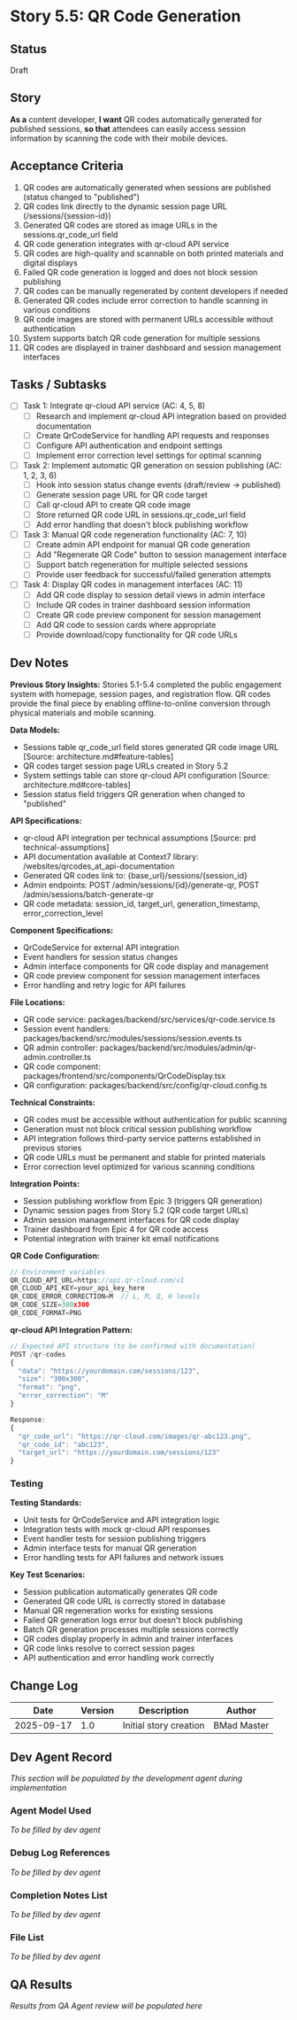 # Story 5.5: QR Code Generation

## Status
Draft

## Story
**As a** content developer,
**I want** QR codes automatically generated for published sessions,
**so that** attendees can easily access session information by scanning the code with their mobile devices.

## Acceptance Criteria

1. QR codes are automatically generated when sessions are published (status changed to "published")
2. QR codes link directly to the dynamic session page URL (/sessions/{session-id})
3. Generated QR codes are stored as image URLs in the sessions.qr_code_url field
4. QR code generation integrates with qr-cloud API service
5. QR codes are high-quality and scannable on both printed materials and digital displays
6. Failed QR code generation is logged and does not block session publishing
7. QR codes can be manually regenerated by content developers if needed
8. Generated QR codes include error correction to handle scanning in various conditions
9. QR code images are stored with permanent URLs accessible without authentication
10. System supports batch QR code generation for multiple sessions
11. QR codes are displayed in trainer dashboard and session management interfaces

## Tasks / Subtasks

- [ ] Task 1: Integrate qr-cloud API service (AC: 4, 5, 8)
  - [ ] Research and implement qr-cloud API integration based on provided documentation
  - [ ] Create QrCodeService for handling API requests and responses
  - [ ] Configure API authentication and endpoint settings
  - [ ] Implement error correction level settings for optimal scanning

- [ ] Task 2: Implement automatic QR generation on session publishing (AC: 1, 2, 3, 6)
  - [ ] Hook into session status change events (draft/review → published)
  - [ ] Generate session page URL for QR code target
  - [ ] Call qr-cloud API to create QR code image
  - [ ] Store returned QR code URL in sessions.qr_code_url field
  - [ ] Add error handling that doesn't block publishing workflow

- [ ] Task 3: Manual QR code regeneration functionality (AC: 7, 10)
  - [ ] Create admin API endpoint for manual QR code generation
  - [ ] Add "Regenerate QR Code" button to session management interface
  - [ ] Support batch regeneration for multiple selected sessions
  - [ ] Provide user feedback for successful/failed generation attempts

- [ ] Task 4: Display QR codes in management interfaces (AC: 11)
  - [ ] Add QR code display to session detail views in admin interface
  - [ ] Include QR codes in trainer dashboard session information
  - [ ] Create QR code preview component for session management
  - [ ] Add QR code to session cards where appropriate
  - [ ] Provide download/copy functionality for QR code URLs

## Dev Notes

**Previous Story Insights:**
Stories 5.1-5.4 completed the public engagement system with homepage, session pages, and registration flow. QR codes provide the final piece by enabling offline-to-online conversion through physical materials and mobile scanning.

**Data Models:**
- Sessions table qr_code_url field stores generated QR code image URL [Source: architecture.md#feature-tables]
- QR codes target session page URLs created in Story 5.2
- System settings table can store qr-cloud API configuration [Source: architecture.md#core-tables]
- Session status field triggers QR generation when changed to "published"

**API Specifications:**
- qr-cloud API integration per technical assumptions [Source: prd technical-assumptions]
- API documentation available at Context7 library: /websites/qrcodes_at_api-documentation
- Generated QR codes link to: {base_url}/sessions/{session_id}
- Admin endpoints: POST /admin/sessions/{id}/generate-qr, POST /admin/sessions/batch-generate-qr
- QR code metadata: session_id, target_url, generation_timestamp, error_correction_level

**Component Specifications:**
- QrCodeService for external API integration
- Event handlers for session status changes
- Admin interface components for QR code display and management
- QR code preview component for session management interfaces
- Error handling and retry logic for API failures

**File Locations:**
- QR code service: packages/backend/src/services/qr-code.service.ts
- Session event handlers: packages/backend/src/modules/sessions/session.events.ts
- QR admin controller: packages/backend/src/modules/admin/qr-admin.controller.ts
- QR code component: packages/frontend/src/components/QrCodeDisplay.tsx
- QR configuration: packages/backend/src/config/qr-cloud.config.ts

**Technical Constraints:**
- QR codes must be accessible without authentication for public scanning
- Generation must not block critical session publishing workflow
- API integration follows third-party service patterns established in previous stories
- QR code URLs must be permanent and stable for printed materials
- Error correction level optimized for various scanning conditions

**Integration Points:**
- Session publishing workflow from Epic 3 (triggers QR generation)
- Dynamic session pages from Story 5.2 (QR code target URLs)
- Admin session management interfaces for QR code display
- Trainer dashboard from Epic 4 for QR code access
- Potential integration with trainer kit email notifications

**QR Code Configuration:**
```typescript
// Environment variables
QR_CLOUD_API_URL=https://api.qr-cloud.com/v1
QR_CLOUD_API_KEY=your_api_key_here
QR_CODE_ERROR_CORRECTION=M  // L, M, Q, H levels
QR_CODE_SIZE=300x300
QR_CODE_FORMAT=PNG
```

**qr-cloud API Integration Pattern:**
```typescript
// Expected API structure (to be confirmed with documentation)
POST /qr-codes
{
  "data": "https://yourdomain.com/sessions/123",
  "size": "300x300",
  "format": "png",
  "error_correction": "M"
}

Response:
{
  "qr_code_url": "https://qr-cloud.com/images/qr-abc123.png",
  "qr_code_id": "abc123",
  "target_url": "https://yourdomain.com/sessions/123"
}
```

### Testing

**Testing Standards:**
- Unit tests for QrCodeService and API integration logic
- Integration tests with mock qr-cloud API responses
- Event handler tests for session publishing triggers
- Admin interface tests for manual QR generation
- Error handling tests for API failures and network issues

**Key Test Scenarios:**
- Session publication automatically generates QR code
- Generated QR code URL is correctly stored in database
- Manual QR regeneration works for existing sessions
- Failed QR generation logs error but doesn't block publishing
- Batch QR generation processes multiple sessions correctly
- QR codes display properly in admin and trainer interfaces
- QR code links resolve to correct session pages
- API authentication and error handling work correctly

## Change Log
| Date | Version | Description | Author |
|------|---------|-------------|---------|
| 2025-09-17 | 1.0 | Initial story creation | BMad Master |

## Dev Agent Record
*This section will be populated by the development agent during implementation*

### Agent Model Used
*To be filled by dev agent*

### Debug Log References
*To be filled by dev agent*

### Completion Notes List
*To be filled by dev agent*

### File List
*To be filled by dev agent*

## QA Results
*Results from QA Agent review will be populated here*